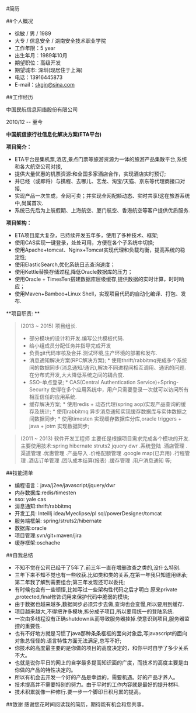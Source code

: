 #简历

##个人概况

* 徐敏 / 男 / 1989
* 大专 / 信息安全 / 湖南安全技术职业学院
* 工作年限：5 year
* 出生年月：1989年10月
* 期望职位：高级开发
* 期望城市: 深圳(现居住于上海)
* 电话：13916445873
* E-mail：skgin@sina.com


##工作经历 


中国民航信息网络股份有限公司    


2010/12 -- 至今 

**中国航信旅行社信息化解决方案(ETA平台)**

**项目简介：**

* ETA平台是集机票,酒店,景点门票等旅游资源为一体的旅游产品集散平台,系统和各大航空公司对接,
* 提供大量优惠的机票资源:和全国多家酒店合作，实现酒店实时预订;
* 并已经（或即将）与携程、去哪儿、艺龙、淘宝/天猫、京东等代理商接口对接,
* 实现产品一次生成，全网可卖；并实现全网配额动态、实时共享!这在旅游系统中,尚属首次.
* 系统已先后为上航假期、上海航空、厦门航空、香港航空等客户提供优质服务.

**项目架构：**

* ETA项目庞大复杂，已持续开发五年多，使用了多种技术、框架;
* 使用CAS实现一键登录，处处可用，方便在各个子系统中切换;
* 使用Apache+tomcat、Nginx+Tomcat实现代理和负载均衡，提高系统的稳定性;
* 使用ElasticSearch,优化系统日志查询速度；
* 使用Kettle替换存储过程,降低Oracle数据库的压力；
* 使用Oracle + TimesTen搭建数据库层级缓存,提供数据的实时计算，时时响应；
* 使用Maven+Bamboo+Linux Shell，实现项目代码的自动化编译、打包、发布.

**项目职责: **

>(2013 ~ 2015) 项目组长.
>* 部分模块的设计和开发.编写公共模板代码.
>* 给小组成员分配任务并指导完成开发
>* 负责git代码审核及合并.测试环境,生产环境的部署和发布.
>* 消息通知解决方案(RPC解决方案);
	* 使用thrift/rabbitmq完成多个系统间的数据同步(消息通知/通讯),解决不同进程间相互调用、通讯的问题.在分布式开发,大大降低系统之间的耦合度.
>* SSO-单点登录;
	* CAS(Central Authentication Service)+Spring-Security 使得在多个应用系统中，用户只需要登录一次就可以访问所有相互信任的应用系统.
>* 缓存解决方案;
	* 使用redis + 动态代理(spring aop)实现产品查询的缓存及统计;
	* 使用rabbitmq 异步消息通知实现缓存数据库与实体数据之间数据同步;
	* 使用timesten 实现缓存数据库分库,oracle triggers + java + jotm 实现数据同步;


>(2011 ~ 2013) 软件开发工程师 
主要任是根据项目需求完成各个模块的开发.
主要使用技术:spring hibernate struts2 jquery dwr
.系统登陆
.酒店管理
.渠道管理
.优惠管理
.产品导入
.价格配额管理
.google map(已弃用)
.行程管理
.酒店订单管理
.团队成本结算(报表)
.缓存管理
.用户消息通知 等;
>


##技能清单

* 编程语言：java/j2ee/javascript/jquery/dwr
* 内存数据库:redis/timesten
* sso: yale cas
* 消息通知:thrift/rabbitmq
* 开发工具: Inteillj idea/Myeclipse/pl sql/powerDesigner/tomcat
* 服务端框架: spring/struts2/hibernate
* 数据库:oracle
* 项目管理:svn/git+maven/jira
* 缓存框架:oschache


##自我总结
*  不知不觉在公司已经干了5年了.前三年一直在增删改查之类的,没什么特别.
*  三年下来不知不觉也有一些收获.比如类和类的关系,在第一年我只知道用继承;第二年我了解到需要组合;第三年发现还可以委托;
*  有时候也会有一些顿悟,比如写过一些架构性代码之后才明白 原来private ,protected,final修饰词用来保护代码中脆弱的模块;
*  由于数据也越来越多,数据同步必须异步去做,查询也会变慢,所以要用到缓存.
*  项目越来越大,不得把许多模块,拆分成子项目,所以要用统一的登陆系统.
*  一次由多线程没有正确shutdown从而导致服务器挂掉.使意识到项目,服务器监控的重要性.
*  也有不好地方就是习惯了java那种条条框框的面向对象后,写javascript的面向对象总怪怪的.语言特性方面无法满足,总写不好;
*  你技术的高度最主要的是你做的项目的高度决定的，和你平时自学了多少关系不大。
*  也就是说你平日的网上的自学最多提高知识面的广度，而技术的高度主要是由你做的产品的特性决定的。
*  所以有机会去开发一个好的产品是幸运的，需要机遇。好的产品才养人。 
*  技术提高并不需要特别的努力。由于平时的工作内容就是最好的提升材料.  
*  技术积累就像一种修行.要一步一个脚印日积月累的提高。


##致谢
感谢您花时间阅读我的简历，期待能有机会和您共事。
